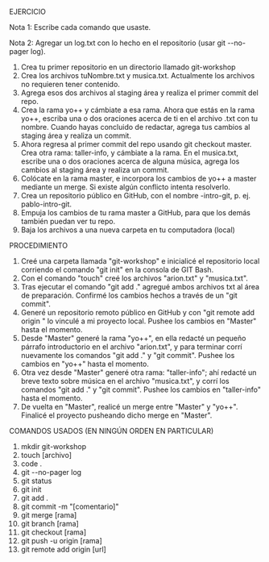 EJERCICIO

Nota 1: Escribe cada comando que usaste.

Nota 2: Agregar un log.txt con lo hecho en el repositorio (usar git --no-pager log).

1. Crea tu primer repositorio en un directorio llamado git-workshop
2. Crea los archivos tuNombre.txt y musica.txt. Actualmente los archivos no requieren
tener contenido.
3. Agrega esos dos archivos al staging área y realiza el primer commit del repo.
4. Crea la rama yo++ y cámbiate a esa rama. Ahora que estás en la rama yo++, escriba
una o dos oraciones acerca de ti en el archivo .txt con tu nombre. Cuando hayas
concluido de redactar, agrega tus cambios al staging área y realiza un commit.
5. Ahora regresa al primer commit del repo usando git checkout master. Crea otra
rama: taller-info, y cámbiate a la rama. En el musica.txt, escribe una o dos oraciones
acerca de alguna música, agrega los cambios al staging área y realiza un commit.
6. Colócate en la rama master, e incorpora los cambios de yo++ a master mediante un
merge. Si existe algún conflicto intenta resolverlo.
7. Crea un repositorio público en GitHub, con el nombre <tu-nombre>-intro-git, p. ej.
pablo-intro-git.
8. Empuja los cambios de tu rama master a GitHub, para que los demás también
puedan ver tu repo.
9. Baja los archivos a una nueva carpeta en tu computadora (local)



PROCEDIMIENTO

1) Creé una carpeta llamada "git-workshop" e inicialicé el repositorio local corriendo el comando "git init" en la consola de GIT Bash.
2) Con el comando "touch" creé los archivos "arion.txt" y "musica.txt".
3) Tras ejecutar el comando "git add ." agregué ambos archivos txt al área de preparación. Confirmé los cambios hechos a través de un "git commit".
4) Generé un repositorio remoto público en GitHub y con "git remote add origin <url>" lo vinculé a mi proyecto local. Pushee los cambios en "Master" hasta el momento.
5) Desde "Master" generé la rama "yo++", en ella redacté un pequeño párrafo introductorio en el archivo "arion.txt", y para terminar corrí nuevamente los comandos "git add ." y "git commit". Pushee los cambios en "yo++" hasta el momento.
6) Otra vez desde "Master" generé otra rama: "taller-info"; ahí redacté un breve texto sobre música en el archivo "musica.txt", y corrí los comandos "git add ." y "git commit". Pushee los cambios en "taller-info" hasta el momento.
7) De vuelta en "Master", realicé un merge entre "Master" y "yo++". Finalicé el proyecto pusheando dicho merge en "Master".



COMANDOS USADOS (EN NINGÚN ORDEN EN PARTICULAR)

1) mkdir git-workshop
2) touch [archivo]
3) code .
4) git --no-pager log
5) git status
6) git init
7) git add .
8) git commit -m "[comentario]"
9) git merge [rama]
10) git branch [rama]
11) git checkout [rama]
12) git push -u origin [rama]
13) git remote add origin [url]
